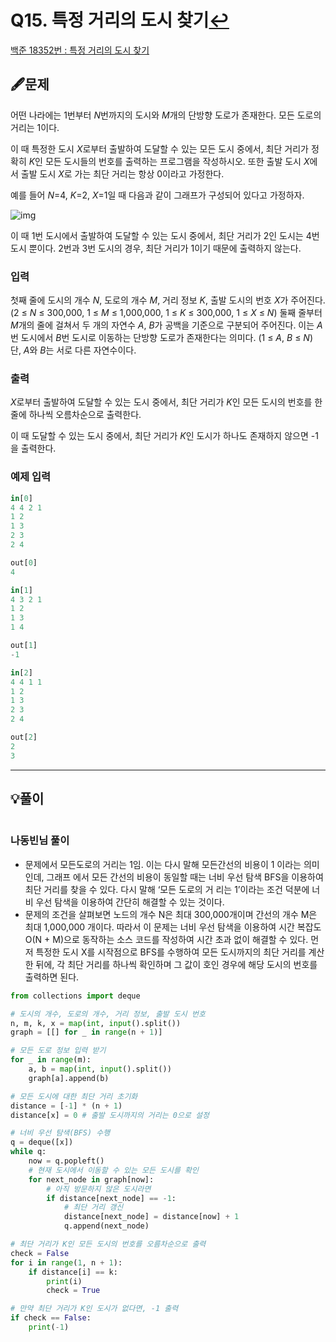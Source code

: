 # Q15. 특정 거리의 도시 찾기[↩](../this_is_codingtest)

[백준 18352번 : 특정 거리의 도시 찾기](https://www.acmicpc.net/problem/18352)

## 🖋️문제
어떤 나라에는 1번부터 *N*번까지의 도시와 *M*개의 단방향 도로가 존재한다. 모든 도로의 거리는 1이다.

이 때 특정한 도시 *X*로부터 출발하여 도달할 수 있는 모든 도시 중에서, 최단 거리가 정확히 *K*인 모든 도시들의 번호를 출력하는 프로그램을 작성하시오. 또한 출발 도시 *X*에서 출발 도시 *X*로 가는 최단 거리는 항상 0이라고 가정한다.

예를 들어 *N*=4, *K*=2, *X*=1일 때 다음과 같이 그래프가 구성되어 있다고 가정하자.

![img](https://upload.acmicpc.net/a5e311d7-7ce4-4638-88a5-3665fb4459e5/-/preview/)

이 때 1번 도시에서 출발하여 도달할 수 있는 도시 중에서, 최단 거리가 2인 도시는 4번 도시 뿐이다.  2번과 3번 도시의 경우, 최단 거리가 1이기 때문에 출력하지 않는다.

### 입력
첫째 줄에 도시의 개수 *N*, 도로의 개수 *M*, 거리 정보 *K*, 출발 도시의 번호 *X*가 주어진다. (2 ≤ *N* ≤ 300,000, 1 ≤ *M* ≤ 1,000,000, 1 ≤ *K* ≤ 300,000, 1 ≤ *X* ≤ *N*) 둘째 줄부터 *M*개의 줄에 걸쳐서 두 개의 자연수 *A*, *B*가 공백을 기준으로 구분되어 주어진다. 이는 *A*번 도시에서 *B*번 도시로 이동하는 단방향 도로가 존재한다는 의미다. (1 ≤ *A*, *B* ≤ *N*) 단, *A*와 *B*는 서로 다른 자연수이다.

### 출력
*X*로부터 출발하여 도달할 수 있는 도시 중에서, 최단 거리가 *K*인 모든 도시의 번호를 한 줄에 하나씩 오름차순으로 출력한다.

이 때 도달할 수 있는 도시 중에서, 최단 거리가 *K*인 도시가 하나도 존재하지 않으면 -1을 출력한다.

### 예제 입력

```python
in[0]
4 4 2 1
1 2
1 3
2 3
2 4

out[0]
4

in[1]
4 3 2 1
1 2
1 3
1 4

out[1]
-1

in[2]
4 4 1 1
1 2
1 3
2 3
2 4

out[2]
2
3
```

---

## 💡풀이
```python

```

### 나동빈님 풀이

* 문제에서 모든도로의 거리는 1임. 이는 다시 말해 모든간선의 비용이 1 이라는 의미인데, 그래프 에서 모든 간선의 비용이 동일할 때는 너비 우선 탐색 BFS을 이용하여 최단 거리를 찾을 수 있다. 다시 말해 ‘모든 도로의 거 리는 1’이라는 조건 덕분에 너비 우선 탐색을 이용하여 간단히 해결할 수 있는 것이다. 
* 문제의 조건을 살펴보면 노드의 개수 N은 최대 300,000개이며 간선의 개수 M은 최대 1,000,000 개이다. 따라서 이 문제는 너비 우선 탐색을 이용하여 시간 복잡도 O(N + M)으로 동작하는 소스 코드를 작성하여 시간 초과 없이 해결할 수 있다. 먼저 특정한 도시 X를 시작점으로 BFS를 수행하여 모든 도시까지의 최단 거리를 계산한 뒤에, 각 최단 거리를 하나씩 확인하며 그 값이 호인 경우에 해당 도시의 번호를 출력하면 된다.

```python
from collections import deque

# 도시의 개수, 도로의 개수, 거리 정보, 출발 도시 번호
n, m, k, x = map(int, input().split())
graph = [[] for _ in range(n + 1)]

# 모든 도로 정보 입력 받기
for _ in range(m):
    a, b = map(int, input().split())
    graph[a].append(b)

# 모든 도시에 대한 최단 거리 초기화
distance = [-1] * (n + 1)
distance[x] = 0 # 출발 도시까지의 거리는 0으로 설정

# 너비 우선 탐색(BFS) 수행
q = deque([x])
while q:
    now = q.popleft()
    # 현재 도시에서 이동할 수 있는 모든 도시를 확인
    for next_node in graph[now]:
        # 아직 방문하지 않은 도시라면
        if distance[next_node] == -1:
            # 최단 거리 갱신
            distance[next_node] = distance[now] + 1
            q.append(next_node)

# 최단 거리가 K인 모든 도시의 번호를 오름차순으로 출력
check = False
for i in range(1, n + 1):
    if distance[i] == k:
        print(i)
        check = True

# 만약 최단 거리가 K인 도시가 없다면, -1 출력
if check == False:
    print(-1)
```

